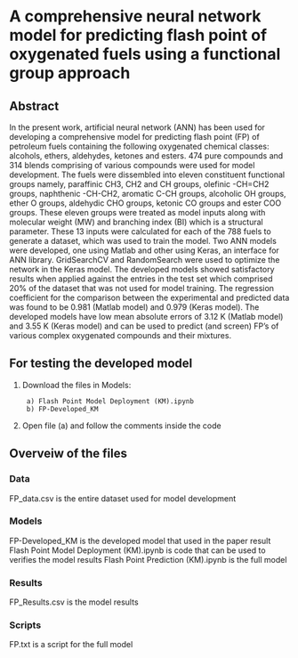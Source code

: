 # A comprehensive neural network model for predicting flash point of oxygenated fuels using a functional group approach

## Abstract

In the present work, artificial neural network (ANN) has been used for developing a comprehensive model for predicting flash point (FP) of petroleum fuels containing the following oxygenated chemical classes: alcohols, ethers, aldehydes, ketones and esters. 474 pure compounds and 314 blends comprising of various compounds were used for model development. The fuels were dissembled into eleven constituent functional groups namely, paraffinic CH3, CH2 and CH groups, olefinic -CH=CH2 groups, naphthenic -CH-CH2, aromatic C-CH groups, alcoholic OH groups, ether O groups, aldehydic CHO groups, ketonic CO groups and ester COO groups. These eleven groups were treated as model inputs along with molecular weight (MW) and branching index (BI) which is a structural parameter. These 13 inputs were calculated for each of the 788 fuels to generate a dataset, which was used to train the model. Two ANN models were developed, one using Matlab and other using Keras, an interface for ANN library. GridSearchCV and RandomSearch were used to optimize the network in the Keras model. The developed models showed satisfactory results when applied against the entries in the test set which comprised 20% of the dataset that was not used for model training.  The regression coefficient for the comparison between the experimental and predicted data was found to be 0.981 (Matlab model) and 0.979 (Keras model). The developed models have low mean absolute errors of 3.12 K (Matlab model) and 3.55 K (Keras model) and can be used to predict (and screen) FP’s of various complex oxygenated compounds and their mixtures.

## For testing the developed model
1) Download the files in Models:

        a) Flash Point Model Deployment (KM).ipynb
        b) FP-Developed_KM
2) Open file (a) and follow the comments inside the code

## Overveiw of the files
### Data
FP_data.csv is the entire dataset used for model development

### Models
FP-Developed_KM is the developed model that used in the paper result
Flash Point Model Deployment (KM).ipynb is code that can be used to verifies the model results
Flash Point Prediction (KM).ipynb is the full model

### Results
FP_Results.csv is the model results

### Scripts
FP.txt is a script for the full model
